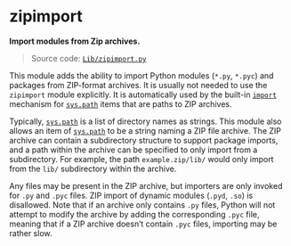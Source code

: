 # zipimport

**Import modules from Zip archives.**

> Source code: [`Lib/zipimport.py`](https://github.com/python/cpython/tree/3.11/Lib/zipimport.py)

This module adds the ability to import Python modules (`*.py`, `*.pyc`) and packages from ZIP-format archives. It is usually not needed to use the `zipimport` module explicitly. It is automatically used by the built-in [`import`](/statements/import.md) mechanism for [`sys.path`](/modules/sys/path.md) items that are paths to ZIP archives.

Typically, [`sys.path`](/modules/sys/path.md) is a list of directory names as strings. This module also allows an item of [`sys.path`](/modules/sys/path.md) to be a string naming a ZIP file archive. The ZIP archive can contain a subdirectory structure to support package imports, and a path within the archive can be specified to only import from a subdirectory. For example, the path `example.zip/lib/` would only import from the `lib/` subdirectory within the archive.

Any files may be present in the ZIP archive, but importers are only invoked for `.py` and `.pyc` files. ZIP import of dynamic modules (`.pyd`, `.so`) is disallowed. Note that if an archive only contains `.py` files, Python will not attempt to modify the archive by adding the corresponding `.pyc` file, meaning that if a ZIP archive doesn’t contain `.pyc` files, importing may be rather slow.